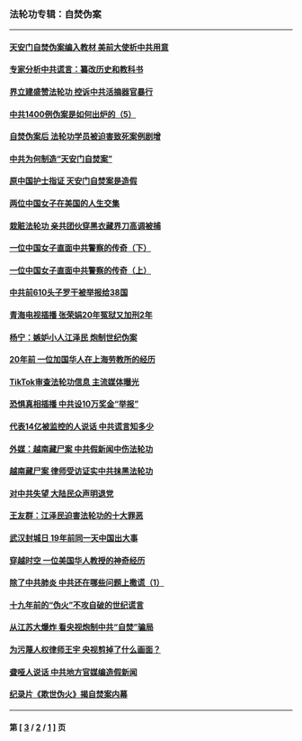 ### 法轮功专辑：自焚伪案
---
#### [天安门自焚伪案编入教材 美前大使析中共用意](../../pages/nf5562/n13791932.md?08040430) 
#### [专家分析中共谎言：纂改历史和教科书](../../pages/nf5562/n13781542.md?08040430) 
#### [界立建盛赞法轮功 控诉中共活摘器官暴行](../../pages/nf5562/n13781971.md?08040430) 
#### [中共1400例伪案是如何出炉的（5）](../../pages/nf5562/n13226831.md?08040430) 
#### [自焚伪案后 法轮功学员被迫害致死案例剧增](../../pages/nf5562/n13190600.md?08040430) 
#### [中共为何制造“天安门自焚案”](../../pages/nf5562/n13183270.md?08040430) 
#### [原中国护士指证 天安门自焚案是造假](../../pages/nf5562/n13172289.md?08040430) 
#### [两位中国女子在美国的人生交集](../../pages/nf5562/n13156138.md?08040430) 
#### [栽赃法轮功 亲共团伙穿黑衣藏界刀高调被捕](../../pages/nf5562/n13073780.md?08040430) 
#### [一位中国女子直面中共警察的传奇（下）](../../pages/nf5562/n12989706.md?08040430) 
#### [一位中国女子直面中共警察的传奇（上）](../../pages/nf5562/n12985072.md?08040430) 
#### [中共前610头子罗干被举报给38国](../../pages/nf5562/n12975419.md?08040430) 
#### [青海电视插播 张荣娟20年冤狱又加刑2年](../../pages/nf5562/n12738166.md?08040430) 
#### [杨宁：嫉妒小人江泽民 炮制世纪伪案](../../pages/nf5562/n12724108.md?08040430) 
#### [20年前 一位加国华人在上海劳教所的经历](../../pages/nf5562/n12707932.md?08040430) 
#### [TikTok审查法轮功信息 主流媒体曝光](../../pages/nf5562/n12362336.md?08040430) 
#### [恐惧真相插播 中共设10万奖金“举报”](../../pages/nf5562/n12306396.md?08040430) 
#### [代表14亿被监控的人说话 中共谎言知多少](../../pages/nf5562/n12297484.md?08040430) 
#### [外媒：越南藏尸案 中共假新闻中伤法轮功](../../pages/nf5562/n12264411.md?08040430) 
#### [越南藏尸案 律师受访证实中共抹黑法轮功](../../pages/nf5562/n12261878.md?08040430) 
#### [对中共失望 大陆民众声明退党](../../pages/nf5562/n12187315.md?08040430) 
#### [王友群：江泽民迫害法轮功的十大罪恶](../../pages/nf5562/n12169074.md?08040430) 
#### [武汉封城日 19年前同一天中国出大事](../../pages/nf5562/n12150901.md?08040430) 
#### [穿越时空  一位美国华人教授的神奇经历](../../pages/nf5562/n12097460.md?08040430) 
#### [除了中共肺炎 中共还在哪些问题上撒谎（1）](../../pages/nf5562/n11955770.md?08040430) 
#### [十九年前的“伪火”不攻自破的世纪谎言](../../pages/nf5562/n11813238.md?08040430) 
#### [从江苏大爆炸 看央视炮制中共“自焚”骗局](../../pages/nf5562/n11140275.md?08040430) 
#### [为污蔑人权律师王宇 央视剪掉了什么画面？](../../pages/nf5562/n11130142.md?08040430) 
#### [聋哑人说话 中共地方官媒编造假新闻](../../pages/nf5562/n11006067.md?08040430) 
#### [纪录片《欺世伪火》揭自焚案内幕](../../pages/nf5562/n11002664.md?08040430) 

---
#### 第 [ [3](./3.md?08040430) / [2](./2.md?08040430) / [1](./1.md?08040430) ] 页
